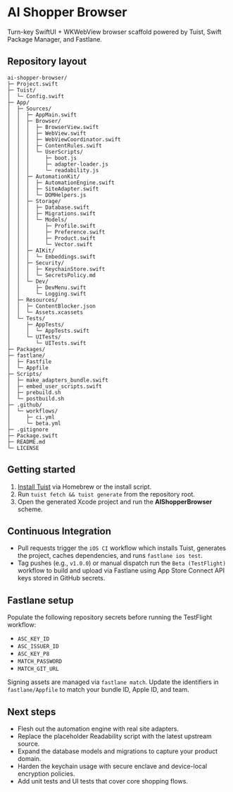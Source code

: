 # AI Shopper Browser

Turn-key SwiftUI + WKWebView browser scaffold powered by Tuist, Swift Package Manager, and Fastlane.

## Repository layout

```
ai-shopper-browser/
├─ Project.swift
├─ Tuist/
│  └─ Config.swift
├─ App/
│  ├─ Sources/
│  │  ├─ AppMain.swift
│  │  ├─ Browser/
│  │  │  ├─ BrowserView.swift
│  │  │  ├─ WebView.swift
│  │  │  ├─ WebViewCoordinator.swift
│  │  │  ├─ ContentRules.swift
│  │  │  └─ UserScripts/
│  │  │     ├─ boot.js
│  │  │     ├─ adapter-loader.js
│  │  │     └─ readability.js
│  │  ├─ AutomationKit/
│  │  │  ├─ AutomationEngine.swift
│  │  │  ├─ SiteAdapter.swift
│  │  │  └─ DOMHelpers.js
│  │  ├─ Storage/
│  │  │  ├─ Database.swift
│  │  │  ├─ Migrations.swift
│  │  │  └─ Models/
│  │  │     ├─ Profile.swift
│  │  │     ├─ Preference.swift
│  │  │     ├─ Product.swift
│  │  │     └─ Vector.swift
│  │  ├─ AIKit/
│  │  │  └─ Embeddings.swift
│  │  ├─ Security/
│  │  │  ├─ KeychainStore.swift
│  │  │  └─ SecretsPolicy.md
│  │  └─ Dev/
│  │     ├─ DevMenu.swift
│  │     └─ Logging.swift
│  ├─ Resources/
│  │  ├─ ContentBlocker.json
│  │  └─ Assets.xcassets
│  └─ Tests/
│     ├─ AppTests/
│     │  └─ AppTests.swift
│     └─ UITests/
│        └─ UITests.swift
├─ Packages/
├─ fastlane/
│  ├─ Fastfile
│  └─ Appfile
├─ Scripts/
│  ├─ make_adapters_bundle.swift
│  ├─ embed_user_scripts.swift
│  ├─ prebuild.sh
│  └─ postbuild.sh
├─ .github/
│  └─ workflows/
│     ├─ ci.yml
│     └─ beta.yml
├─ .gitignore
├─ Package.swift
├─ README.md
└─ LICENSE
```

## Getting started

1. [Install Tuist](https://tuist.io) via Homebrew or the install script.
2. Run `tuist fetch && tuist generate` from the repository root.
3. Open the generated Xcode project and run the **AIShopperBrowser** scheme.

## Continuous Integration

- Pull requests trigger the `iOS CI` workflow which installs Tuist, generates the project, caches dependencies, and runs `fastlane ios test`.
- Tag pushes (e.g., `v1.0.0`) or manual dispatch run the `Beta (TestFlight)` workflow to build and upload via Fastlane using App Store Connect API keys stored in GitHub secrets.

## Fastlane setup

Populate the following repository secrets before running the TestFlight workflow:

- `ASC_KEY_ID`
- `ASC_ISSUER_ID`
- `ASC_KEY_P8`
- `MATCH_PASSWORD`
- `MATCH_GIT_URL`

Signing assets are managed via `fastlane match`. Update the identifiers in `fastlane/Appfile` to match your bundle ID, Apple ID, and team.

## Next steps

- Flesh out the automation engine with real site adapters.
- Replace the placeholder Readability script with the latest upstream source.
- Expand the database models and migrations to capture your product domain.
- Harden the keychain usage with secure enclave and device-local encryption policies.
- Add unit tests and UI tests that cover core shopping flows.
